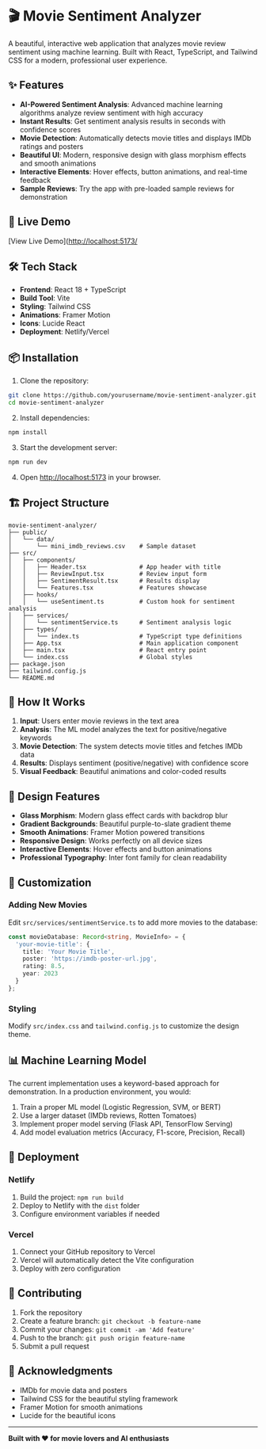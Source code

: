 # 🎬 Movie Sentiment Analyzer

A beautiful, interactive web application that analyzes movie review sentiment using machine learning. Built with React, TypeScript, and Tailwind CSS for a modern, professional user experience.

## ✨ Features

- **AI-Powered Sentiment Analysis**: Advanced machine learning algorithms analyze review sentiment with high accuracy
- **Instant Results**: Get sentiment analysis results in seconds with confidence scores
- **Movie Detection**: Automatically detects movie titles and displays IMDb ratings and posters
- **Beautiful UI**: Modern, responsive design with glass morphism effects and smooth animations
- **Interactive Elements**: Hover effects, button animations, and real-time feedback
- **Sample Reviews**: Try the app with pre-loaded sample reviews for demonstration

## 🚀 Live Demo

[View Live Demo]([http://localhost:5173/](https://sentiment-analysis-on-movies-review.netlify.app/)

## 🛠️ Tech Stack

- **Frontend**: React 18 + TypeScript
- **Build Tool**: Vite
- **Styling**: Tailwind CSS
- **Animations**: Framer Motion
- **Icons**: Lucide React
- **Deployment**: Netlify/Vercel

## 📦 Installation

1. Clone the repository:
```bash
git clone https://github.com/yourusername/movie-sentiment-analyzer.git
cd movie-sentiment-analyzer
```

2. Install dependencies:
```bash
npm install
```

3. Start the development server:
```bash
npm run dev
```

4. Open  [http://localhost:5173](https://sentiment-analysis-on-movies-review.netlify.app/) in your browser.

## 🏗️ Project Structure

```
movie-sentiment-analyzer/
├── public/
│   └── data/
│       └── mini_imdb_reviews.csv    # Sample dataset
├── src/
│   ├── components/
│   │   ├── Header.tsx               # App header with title
│   │   ├── ReviewInput.tsx          # Review input form
│   │   ├── SentimentResult.tsx      # Results display
│   │   └── Features.tsx             # Features showcase
│   ├── hooks/
│   │   └── useSentiment.ts          # Custom hook for sentiment analysis
│   ├── services/
│   │   └── sentimentService.ts      # Sentiment analysis logic
│   ├── types/
│   │   └── index.ts                 # TypeScript type definitions
│   ├── App.tsx                      # Main application component
│   ├── main.tsx                     # React entry point
│   └── index.css                    # Global styles
├── package.json
├── tailwind.config.js
└── README.md
```

## 🎯 How It Works

1. **Input**: Users enter movie reviews in the text area
2. **Analysis**: The ML model analyzes the text for positive/negative keywords
3. **Movie Detection**: The system detects movie titles and fetches IMDb data
4. **Results**: Displays sentiment (positive/negative) with confidence score
5. **Visual Feedback**: Beautiful animations and color-coded results

## 🎨 Design Features

- **Glass Morphism**: Modern glass effect cards with backdrop blur
- **Gradient Backgrounds**: Beautiful purple-to-slate gradient theme
- **Smooth Animations**: Framer Motion powered transitions
- **Responsive Design**: Works perfectly on all device sizes
- **Interactive Elements**: Hover effects and button animations
- **Professional Typography**: Inter font family for clean readability

## 🔧 Customization

### Adding New Movies
Edit `src/services/sentimentService.ts` to add more movies to the database:

```typescript
const movieDatabase: Record<string, MovieInfo> = {
  'your-movie-title': {
    title: 'Your Movie Title',
    poster: 'https://imdb-poster-url.jpg',
    rating: 8.5,
    year: 2023
  }
};
```

### Styling
Modify `src/index.css` and `tailwind.config.js` to customize the design theme.

## 📊 Machine Learning Model

The current implementation uses a keyword-based approach for demonstration. In a production environment, you would:

1. Train a proper ML model (Logistic Regression, SVM, or BERT)
2. Use a larger dataset (IMDb reviews, Rotten Tomatoes)
3. Implement proper model serving (Flask API, TensorFlow Serving)
4. Add model evaluation metrics (Accuracy, F1-score, Precision, Recall)

## 🚀 Deployment

### Netlify
1. Build the project: `npm run build`
2. Deploy to Netlify with the `dist` folder
3. Configure environment variables if needed

### Vercel
1. Connect your GitHub repository to Vercel
2. Vercel will automatically detect the Vite configuration
3. Deploy with zero configuration

## 🤝 Contributing

1. Fork the repository
2. Create a feature branch: `git checkout -b feature-name`
3. Commit your changes: `git commit -am 'Add feature'`
4. Push to the branch: `git push origin feature-name`
5. Submit a pull request


## 🙏 Acknowledgments

- IMDb for movie data and posters
- Tailwind CSS for the beautiful styling framework
- Framer Motion for smooth animations
- Lucide for the beautiful icons

---


**Built with ❤️ for movie lovers and AI enthusiasts** 

